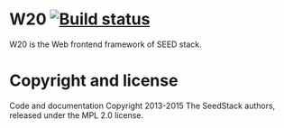 # W20 [![Build status](https://travis-ci.org/seedstack/w20.svg?branch=master)](https://travis-ci.org/seedstack/w20)

W20 is the Web frontend framework of SEED stack.

# Copyright and license

Code and documentation Copyright 2013-2015 The SeedStack authors, released under the MPL 2.0 license.
